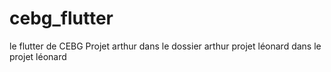 # cebg_flutter
le flutter de CEBG
Projet arthur dans le dossier arthur projet léonard dans le projet léonard
